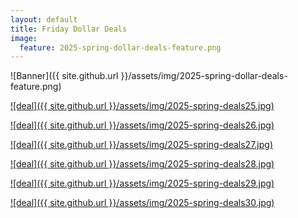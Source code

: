 ```yaml
---
layout: default
title: Friday Dollar Deals
image:
  feature: 2025-spring-dollar-deals-feature.png
---
```

![Banner]({{ site.github.url }}/assets/img/2025-spring-dollar-deals-feature.png)

[![deal]({{ site.github.url }}/assets/img/2025-spring-deals25.jpg)](https://www.teacherspayteachers.com/Product/Fine-Motor-Alphabet-Handwriting-Practice-Worksheets-Hands-On-Letter-Formation-9866963?utm_source=Email&utm_campaign=Spring%202025%20Dollar%20Deals-%20Fine%20Motor%20Handwriting%20Alphabet%20Practice%20Worksheets)

[![deal]({{ site.github.url }}/assets/img/2025-spring-deals26.jpg)](https://www.teacherspayteachers.com/Product/Spring-Fine-Motor-Worksheets-April-Preschool-PreK-Morning-Work-Toddler-11165926?utm_source=SPRING%20DOLLAR%20DEALS&utm_campaign=Spring%20Fine%20Motor%20Worksheets)

[![deal]({{ site.github.url }}/assets/img/2025-spring-deals27.jpg)](https://www.teacherspayteachers.com/Product/Spring-Playdough-Mats-Parts-of-a-Plant-Easter-More-Fine-Motor-Activities-7892135)

[![deal]({{ site.github.url }}/assets/img/2025-spring-deals28.jpg)](https://www.teacherspayteachers.com/Product/Seasonal-Directed-Drawing-Task-Cards-for-Fast-Finishers-4-Seasons-10301033)

[![deal]({{ site.github.url }}/assets/img/2025-spring-deals29.jpg)](https://www.teacherspayteachers.com/Product/Spring-Fine-Motor-Activities-Low-Prep-13221996)

[![deal]({{ site.github.url }}/assets/img/2025-spring-deals30.jpg)](https://www.teacherspayteachers.com/Product/CVC-Words-Playdough-Mats-Fine-Motor-Skills-Activities-972242)